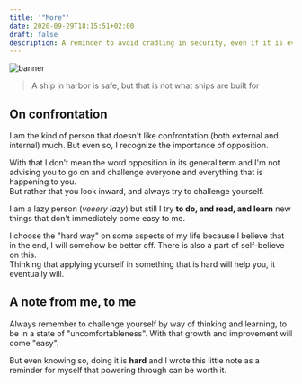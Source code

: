```yaml
---
title: '"More"'
date: 2020-09-29T18:15:51+02:00
draft: false
description: A reminder to avoid cradling in security, even if it is ever so comforting
---
```

![banner](/img/more/pier.jpg#banner)

> A ship in harbor is safe, but that is not what ships are built for

## On confrontation
I am the kind of person that doesn't like confrontation (both external and internal) much. 
But even so, I recognize the importance of opposition.

With that I don't mean the word opposition in its general term and I'm not advising you to go on and challenge everyone and everything that is happening to you.  
But rather that you look inward, and always try to challenge yourself.

I am a lazy person (*veeery lazy*) but still I try **to do, and read, and learn**  new things that don't immediately come easy to me.

I choose the "hard way" on some aspects of my life because I believe that in the end, I will somehow be better off.
There is also a part of self-believe on this.  
Thinking that applying yourself in something that is hard will help you, it eventually will.


## A note from me, to me
Always remember to challenge yourself by way of thinking and learning, to be in a state of "uncomfortableness".
With that growth and improvement will come "easy".

But even knowing so, doing it is **hard** and I wrote this little note as a reminder for myself that powering through can be worth it.
